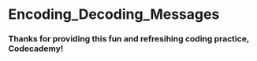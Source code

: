 # Encoding_Decoding_Messages
### Thanks for providing this fun and refresihing coding practice, Codecademy!
